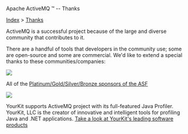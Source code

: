 Apache ActiveMQ ™ -- Thanks 

[Index](index.html) > [Thanks](IndexIndex/Index/thanks.md)


ActiveMQ is a successful project because of the large and diverse community that contributes to it. 

There are a handful of tools that developers in the community use; some are open-source and some are commercial. We'd like to extend a special thanks to these communities/companies:

![](http://www.apache.org/images/feather-small.gif)

All of the [Platinum/Gold/Silver/Bronze sponsors of the ASF](http://www.apache.org/foundationIndexIndex/Index/thanks.md)

[![](/images/yklogo.png)](http://www.yourkit.com/java/profiler/index.jsp)

YourKit supports ActiveMQ project with its full-featured Java Profiler.  
YourKit, LLC is the creator of innovative and intelligent tools for profiling  
Java and .NET applications. [Take a look at YourKit's leading software products](http://www.yourkit.com/java/profiler/index.jsp)

